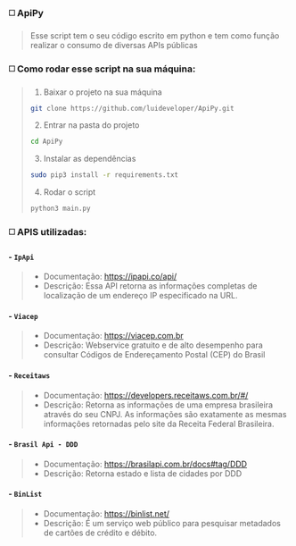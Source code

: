 ### ◻️ ApiPy
> Esse script tem o seu código escrito em python e tem como função realizar o consumo de diversas APIs públicas

### ◻️ Como rodar esse script na sua máquina:
> 1. Baixar o projeto na sua máquina
>```bash
>git clone https://github.com/luideveloper/ApiPy.git
>```
>2. Entrar na pasta do projeto
>```bash
>cd ApiPy
>```
>3. Instalar as dependências
>```bash
>sudo pip3 install -r requirements.txt
>```
>4. Rodar o script
>```bash
>python3 main.py
>```

### ◻️ APIS utilizadas:
 
#### - `IpApi`
> - Documentação: https://ipapi.co/api/
> - Descrição: Essa API retorna as informações completas de localização de um endereço IP especificado na URL.
 
#### - `Viacep`
> - Documentação: https://viacep.com.br
> - Descrição: Webservice gratuito e de alto desempenho para consultar Códigos de Endereçamento Postal (CEP) do Brasil

#### - `Receitaws`
> - Documentação: https://developers.receitaws.com.br/#/
> - Descrição: Retorna as informações de uma empresa brasileira através do seu CNPJ. As informações são exatamente as mesmas informações retornadas pelo site da Receita Federal Brasileira.

#### - `Brasil Api - DDD`
> - Documentação: https://brasilapi.com.br/docs#tag/DDD
> - Descrição: Retorna estado e lista de cidades por DDD

#### - `BinList`
> - Documentação: https://binlist.net/
> - Descrição: É um serviço web público para pesquisar metadados de cartões de crédito e débito.


